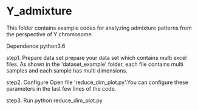 # Y_admixture
This folder contains example codes for analyzing admixture patterns from the perspective of Y chromosome.

Dependence
python3.6

step1. Prepare data set
prepare your data set which contains multi excel files. As shown in the 'dataset_example' folder, each file contains multi samples and each sample has multi dimensions. 

step2. Configure
Open file 'reduce_dim_plot.py'.You can configure these parameters in the last few lines of the code.

step3. Run
python reduce_dim_plot.py
